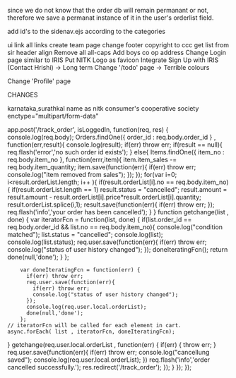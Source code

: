 since we do not know that the order db will remain permanant or not,
therefore we save a permanat instance of it in the user's orderlist field.



add id's to the sidenav.ejs according to the categories

ui
link all links
create team page
change footer
copyright to ccc
get list from sir
header align
Remove all all-caps
Add boys co op address
Change Login page similar to IRIS
Put NITK Logo as favicon
Integrate Sign Up with IRIS (Contact Hrishi) -> Long term
Change '/todo' page -> Terrible colours 

Change 'Profile' page


CHANGES

karnataka,surathkal
name as nitk consumer's cooperative society
 enctype="multipart/form-data"



app.post('/track_order', isLoggedIn, function(req, res) {
  console.log(req.body);
  Orders.findOne({ order_id : req.body.order_id } , function(err,result){
    console.log(result);
    if(err) throw err;
    if(result == null){ req.flash('error','no such order id exists'); }
    else{
      Items.findOne({ item_no : req.body.item_no }, function(errr,item){
        item.item_sales -= req.body.item_quantity;
        item.save(function(err){
          if(err) throw err;
          console.log("item removed from sales");
        }); 
      });
      for(var i=0; i<result.orderList.length; i++ ){
        if(result.orderList[i].no == req.body.item_no){
          if(result.orderList.length == 1)
            result.status = "cancelled";
          result.amount = result.amount - result.orderList[i].price*result.orderList[i].quantity;
          result.orderList.splice(i,1);
          result.save(function(err){
           if(err) throw err;
         });
          req.flash('info','your order has been cancelled');
        }
      }
      function getchange(list , done) {
        var iteratorFcn = function(list, done) {
          if(list.order_id == req.body.order_id && list.no == req.body.item_no){
            console.log("condition matched");
            list.status = "cancelled";
            console.log(list);
            console.log(list.status);
            req.user.save(function(err){
            if(err) throw err;
            console.log("status of user history changed");
          });
            doneIteratingFcn();
            return done(null,'done');
          }
        };

        var doneIteratingFcn = function(err) {
          if(err) throw err;
          req.user.save(function(err){
            if(err) throw err;
            console.log("status of user history changed");
          });
          console.log(req.user.local.orderList);
          done(null,'done');
        };
    // iteratorFcn will be called for each element in cart.
    async.forEach( list , iteratorFcn, doneIteratingFcn);
  }
  getchange(req.user.local.orderList , function(err) {
    if(err) {
      throw err;
    }
    req.user.save(function(err){
      if(err) throw err;
      console.log("cancellung saved");
      console.log(req.user.local.orderList);
    })
    req.flash('info','order cancelled successfully.');
    res.redirect('/track_order');
  });
}
});
});

